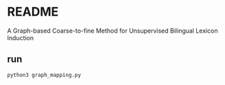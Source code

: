 # README

A Graph-based Coarse-to-fine Method for Unsupervised Bilingual Lexicon Induction

## run

```
python3 graph_mapping.py
```

